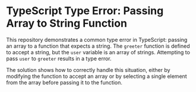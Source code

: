 # TypeScript Type Error: Passing Array to String Function

This repository demonstrates a common type error in TypeScript: passing an array to a function that expects a string.  The `greeter` function is defined to accept a string, but the `user` variable is an array of strings.  Attempting to pass `user` to `greeter` results in a type error.

The solution shows how to correctly handle this situation, either by modifying the function to accept an array or by selecting a single element from the array before passing it to the function.